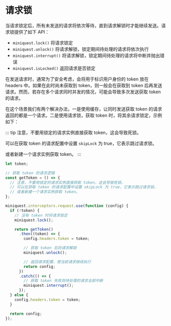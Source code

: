 # 请求锁

当请求锁定后，所有未发送的请求将依次等待，直到请求解锁时才能继续发送。请求锁提供了如下 API：

- `miniquest.lock()` 将请求锁定
- `miniquest.unlock()` 将请求解锁，锁定期间待处理的请求将依次执行
- `miniquest.interrupt()` 将请求解锁，锁定期间待处理的请求将中断并抛出错误
- `miniquest.isLocked()` 返回请求是否锁定

在发送请求时，通常为了安全考虑，会将用于标识用户身份的 token 放在 headers 中。如果在此时尚未获取到 token，则一般会在获取到 token 后再发送请求。然而，若存在多个请求同时并发的情况，可能会导致多次发送获取 token 的请求。

在这个场景我们有两个解决办法，一是使用缓存，让同时发送获取 token 的请求返回的都是一个请求。二是使用请求锁，获取 token 时，将其余请求锁定，示例如下：

::: tip
注意，不要用锁定的请求实例直接获取 token，这会导致死锁。

可以在获取 token 的请求配置中设置 `skipLock` 为 true，它表示跳过请求锁。

或者新建一个请求实例获取 token。
:::

```js
let token;

// 获取 token 的请求逻辑
const getToken = () => {
  // 注意，不要用锁定的请求实例直接获取 token，这会导致死锁。
  // 可以在获取 token 的请求配置中设置 skipLock 为 true，它表示跳过请求锁。
  // 或者新建一个请求实例获取 token。
};

miniquest.interceptors.request.use(function (config) {
  if (!token) {
    // 没有 token 时将请求锁定
    miniquest.lock();

    return getToken()
      .then((token) => {
        config.headers.token = token;

        // 获取 token 后将请求解锁
        miniquest.unlock();

        // 返回请求配置，使当前请求继续执行
        return config;
      })
      .catch(() => {
        // 获取 token 失败则待处理的请求全部中断
        miniquest.interrupt();
      });
  } else {
    config.headers.token = token;
  }

  return config;
});
```
